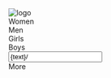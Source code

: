   <div className="navbar">
       <div className = "logo">
        <Link to="/"><img src="./maxlogo" alt="logo"/></Link> 
       </div>
       <div className = "left-option">
       <Link to="/womens"className="women"><div>Women</div></Link> 
        <Link to="/mens" className="men"><div>Men</div></Link>
        <Link to="/girls" className = "girls"><div>Girls</div></Link>
        <Link to="/boys"  className = "boys"><div>Boys</div></Link>
       </div>
       <div className="search">
       <FaSearch color="#9d9e9c" className="searchIcon" />
        <input placeholder="What are you looking for"  onChange={handleChange} value={text}/>
       </div>
       <div className= "right-option">
        <div>More</div>
        <div> <ModalNavbar  /></div>
        <div><MdFavoriteBorder className="favrt" /></div>
        <div><BsHandbag className="cart"/> </div>
       </div>
    
   </div>